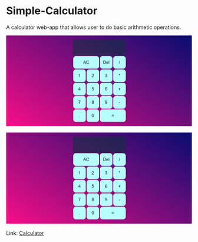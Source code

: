 # Simple-Calculator

A calculator web-app that allows user to do basic arithmetic operations.

![This is an image](/images/Screenshot1.png)

![This is an image](/images/Screenshot1.png)

 Link: [Calculator](https://amanmodiii.github.io/Simple-Calculator/)
